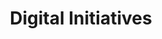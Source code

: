 ---
layout: dau
title: Digital Initiatives
sections:
  hero:
    text: Software & Digital Initiatives at Phoenix Spark
    header:
    color:
      light: '000'
      dark: '111'
  splitColumns:
    - header: Galvanize Software Development Immersive (SDI)
      descriptor: >
        Phoenix Spark and Galvanize have partnered to give Travis Airmen the opportunity to learn software development skills in a 12-week immersive program. The program is designed to give students the skills and experience to be successful in the software development industry. Students will learn the fundamentals of software development, including HTML, CSS, JavaScript, Postgres, and React. Students will also learn how to work in a team environment, how to communicate effectively, and how to present their work to an audience. The program will culminate in a final project that will be presented to the wider USAF and United States Space Force (USSF) Travis communities.
      image: /digital/images/digital-airmen-commit.png
      textOrientation: left
    - header: In-House Software Development Courses
      descriptor: >
        <b>This Digital Initiative is currently under construction.</b>
        
        Phoenix Spark is working with the 60th Air Mobility Wing to create a software development course that will teach Airmen the fundamentals of software development.  The course will be taught by Airmen who have already completed the Galvanize Software Development Immersive program, or who already have real-world experience with a given programming language.  The languages taught will start out with basic JavaScript, React, HTML, and CSS, possibly expanding to cover other languages as personnel, time, and opportunity permit.  The course will be taught in a classroom setting and will be open to all Airmen on Travis AFB.
      video: https://vimeo.com/showcase/8144814/embed
      textOrientation: right
    - header: Platinum Grid
      descriptor: >
         Platinum Grid <i>(formerly 'SmartSheets')</i> is a program designed to track inventory or equipment.  Originally designed in Microsoft Access, Platinum Grid was redeveloped in JavaScript, CSS, and Postgres during SDI #10 as a capstone project.  The program is currently being optioned by the USSF/Space Camp and USAF HAF/A4 to track satellite information and aircraft part Tail Number Bin (TNB) information, respectively.  While not yet deployed for wider use, Platinum Grid's ability to generate QR-codes from entered data to better enable has the potential to transform how parts out of the supply system are tracked, and once installed on an aircraft, are replaced.
      video: /digital/images/platinumgrid-inv.PNG
      textOrientation: left
  splitColumnsFinal:
    header: Modernize your Software & Digital Talent
    descriptor: >
      Help us to create an environment within the US military and government at large where any service member or government civilian can become educated and enabled to contribute to the software that runs their lives & the lives of the people they represent, whether through code, product ownership, design, or elsewhere, in a manner that brings programmatic decision authority to the people who are closest to the mission.
    textOrientation: center
    # image: /arvr/images/arvr.png
  faq:
    header: Frequently Asked Questions (FAQs)
    tabs:
      - question: How do I get sUAS solutions for my unit?
        answer: >
          Click the "Contact Us" button above, send us some information about your use case, and we will connect you to other teams on base
          who are already working in the same arena!
        # Link to confluence, add in primary POCs for travis & other bases, if that doesn't work, try a new SBIR (see FAQ below) 
      - question: How do I use SBIR for sUAS?
        answer: >
          Checkout the <a target="_blank" href=/sbir/>AFWERX SBIR page</a> and the <a target="_blank" href=/suas-sbir-list/>AFWERX SBIR Companies</a> list first, search for companies with keywords containing "Unmanned Aerial Systems," and feel to reachout to any of them!  When you feel like you are ready to move forward, come by during the Phoenix Spark walk-in hours on Fridays afteroons & we can talk next steps!
  cta:
    - header: Are you interested in learning to program, or do you have prior experience?  
      button1Text: Reach out and join
      button1Url:  /digital-survey/
      isInternal: 'yes'
    # - header: Get started today!
    #   code: <span class="hs-cta-wrapper" id="hs-cta-wrapper-c2797bbc-1361-4e12-8741-8e38c931ecdd"><span class="hs-cta-node hs-cta-c2797bbc-1361-4e12-8741-8e38c931ecdd" id="hs-cta-c2797bbc-1361-4e12-8741-8e38c931ecdd"><!--[if lte IE 8]><div id="hs-cta-ie-element"></div><![endif]--><a href="https://cta-redirect.hubspot.com/cta/redirect/19681065/c2797bbc-1361-4e12-8741-8e38c931ecdd"  target="_blank" ><img class="hs-cta-img" id="hs-cta-img-c2797bbc-1361-4e12-8741-8e38c931ecdd" style="border-width:0px;" src="https://no-cache.hubspot.com/cta/default/19681065/c2797bbc-1361-4e12-8741-8e38c931ecdd.png"  alt="Join our Ecosystem"/></a></span><script charset="utf-8" src="https://js.hscta.net/cta/current.js"></script><script type="text/javascript"> hbspt.cta.load(19681065, 'c2797bbc-1361-4e12-8741-8e38c931ecdd', {"region":"na1"}); </script></span>
    # - header: Ready to get started?
    #   descriptor: Reach out and join the team
    #   manual:
    #     - code: <span class="hs-cta-wrapper" id="hs-cta-wrapper-6cd54bf0-2511-40d5-8923-671b7f5fa9cc"><span class="hs-cta-node hs-cta-6cd54bf0-2511-40d5-8923-671b7f5fa9cc" id="hs-cta-6cd54bf0-2511-40d5-8923-671b7f5fa9cc"><!--[if lte IE 8]><div id="hs-cta-ie-element"></div><![endif]--><a href="https://cta-redirect.hubspot.com/cta/redirect/19681065/6cd54bf0-2511-40d5-8923-671b7f5fa9cc"  target="_blank" ><img class="hs-cta-img" id="hs-cta-img-6cd54bf0-2511-40d5-8923-671b7f5fa9cc" style="border-width:0px;" src="https://no-cache.hubspot.com/cta/default/19681065/6cd54bf0-2511-40d5-8923-671b7f5fa9cc.png"  alt="Learn About Tron"/></a></span><script charset="utf-8" src="https://js.hscta.net/cta/current.js"></script><script type="text/javascript"> hbspt.cta.load(19681065, '6cd54bf0-2511-40d5-8923-671b7f5fa9cc', {"region":"na1"}); </script></span>
        # - code: <span class="hs-cta-wrapper" id="hs-cta-wrapper-c2797bbc-1361-4e12-8741-8e38c931ecdd"><span class="hs-cta-node hs-cta-c2797bbc-1361-4e12-8741-8e38c931ecdd" id="hs-cta-c2797bbc-1361-4e12-8741-8e38c931ecdd"><!--[if lte IE 8]><div id="hs-cta-ie-element"></div><![endif]--><a href="https://cta-redirect.hubspot.com/cta/redirect/19681065/c2797bbc-1361-4e12-8741-8e38c931ecdd"  target="_blank" ><img class="hs-cta-img" id="hs-cta-img-c2797bbc-1361-4e12-8741-8e38c931ecdd" style="border-width:0px;" src="https://no-cache.hubspot.com/cta/default/19681065/c2797bbc-1361-4e12-8741-8e38c931ecdd.png"  alt="Join our Ecosystem"/></a></span><script charset="utf-8" src="https://js.hscta.net/cta/current.js"></script><script type="text/javascript"> hbspt.cta.load(19681065, 'c2797bbc-1361-4e12-8741-8e38c931ecdd', {"region":"na1"}); </script></span>
      # buttons:
      #   - text: Are you interested in learning to program, or do you have prior experience?  Click this button.
      #     url:  /digital-survey/
      #     isInternal: 'yes'
      #   - text: Join our ecosystem
      #     url: /apply/
      #     isInternal: 'yes'
    # - header: Ready to get started?
    #   descriptor: Reach out and join the team
    #   manual:
    #     - code: <span class="hs-cta-wrapper" id="hs-cta-wrapper-6cd54bf0-2511-40d5-8923-671b7f5fa9cc"><span class="hs-cta-node hs-cta-6cd54bf0-2511-40d5-8923-671b7f5fa9cc" id="hs-cta-6cd54bf0-2511-40d5-8923-671b7f5fa9cc"><!--[if lte IE 8]><div id="hs-cta-ie-element"></div><![endif]--><a href="https://cta-redirect.hubspot.com/cta/redirect/19681065/6cd54bf0-2511-40d5-8923-671b7f5fa9cc"  target="_blank" ><img class="hs-cta-img" id="hs-cta-img-6cd54bf0-2511-40d5-8923-671b7f5fa9cc" style="border-width:0px;" src="https://no-cache.hubspot.com/cta/default/19681065/6cd54bf0-2511-40d5-8923-671b7f5fa9cc.png"  alt="Learn About Tron"/></a></span><script charset="utf-8" src="https://js.hscta.net/cta/current.js"></script><script type="text/javascript"> hbspt.cta.load(19681065, '6cd54bf0-2511-40d5-8923-671b7f5fa9cc', {"region":"na1"}); </script></span>
        # - code: <span class="hs-cta-wrapper" id="hs-cta-wrapper-c2797bbc-1361-4e12-8741-8e38c931ecdd"><span class="hs-cta-node hs-cta-c2797bbc-1361-4e12-8741-8e38c931ecdd" id="hs-cta-c2797bbc-1361-4e12-8741-8e38c931ecdd"><!--[if lte IE 8]><div id="hs-cta-ie-element"></div><![endif]--><a href="https://cta-redirect.hubspot.com/cta/redirect/19681065/c2797bbc-1361-4e12-8741-8e38c931ecdd"  target="_blank" ><img class="hs-cta-img" id="hs-cta-img-c2797bbc-1361-4e12-8741-8e38c931ecdd" style="border-width:0px;" src="https://no-cache.hubspot.com/cta/default/19681065/c2797bbc-1361-4e12-8741-8e38c931ecdd.png"  alt="Join our Ecosystem"/></a></span><script charset="utf-8" src="https://js.hscta.net/cta/current.js"></script><script type="text/javascript"> hbspt.cta.load(19681065, 'c2797bbc-1361-4e12-8741-8e38c931ecdd', {"region":"na1"}); </script></span>
      # buttons:
      #   - text: Join our Ecosystem
      #     url:  /digital-survey/
      #     isInternal: 'yes'
      #   - text: Join our ecosystem
      #     url: /apply/
      #     isInternal: 'yes'
  # features:
  #   - header: Learn what Puckboard can do for you
  #     cards:
  #      - image: /arvr/images/requests.svg
  #        header: Event Volunteering
  #        descriptor: Easily request open positions on flights, sims, or ground events from your personal device, anywhere in the world...without needing a lengthy text chain to your schedulers.
  #      - video: https://player.vimeo.com/video/519703716?title=0&amp;byline=0&amp;portrait=0&amp;badge=0&amp;autopause=0&amp;player_id=0&amp;app_id=58479
  #        header: Conflict Resolution
  #        descriptor: Quickly identify and resolve conflicts, even when crewmembers are scheduled separately by two different organizations.
  #      - image: /arvr/images/checkfilled.svg
  #        header: Crew Availability
  #        descriptor: View available crewmembers before accidentally scheduling someone for two flights at the same time.
  #        image-alt: Platform One Ecosystem
  #   - header: What's new in Puckboard?
  #     descriptor: The latest releases.
  #     cards:
  #      - header: Mobile Improvements
  #        descriptor: Access your schedule from any device with internet connection, make requests, and approve them all on your phone. 
  #      - header: Multi-week View
  #        descriptor: View your schedule across multiple weeks with the click of a button, with easy filters available to view by personnel or event type.
  #      - header: Performance Improvements & Bug Fixes
  #        descriptor: Improvements to loading time and bug fixes for multiple features. 
  #      - header: Restructured Permission Set
  #        descriptor: Added functionality for Squadron POCs and Organizational Admins, with greater flexibility to scale fast and securely.
  #      - header: Delete / Cancel Requests
  #        descriptor: Delete or cancel requests after review, improving communications within your squadron. 
  #      - header: Puckboard Logging Beta
  #        descriptor: Puckboard Logging Beta Program, contact us to get involved!
---